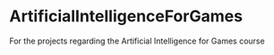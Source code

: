 # ArtificialIntelligenceForGames
For the projects regarding the Artificial Intelligence for Games course
